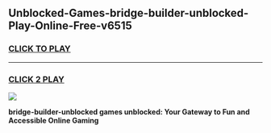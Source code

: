 
## Unblocked-Games-bridge-builder-unblocked-Play-Online-Free-v6515
<h3>
<a href="https://premium76.site?title=bridge-builder-unblocked&ref=26A">CLICK TO PLAY</a></h3>
<hr>

<h3>
<a href="https://premium76.site?title=bridge-builder-unblocked&ref=26A">CLICK 2 PLAY</a>
  
</h3>

<a href="https://premium76.site?title=bridge-builder-unblocked&ref=26A"><img src="https://clearcache.store/games.png"></a>


**bridge-builder-unblocked games unblocked: Your Gateway to Fun and Accessible Online Gaming**

